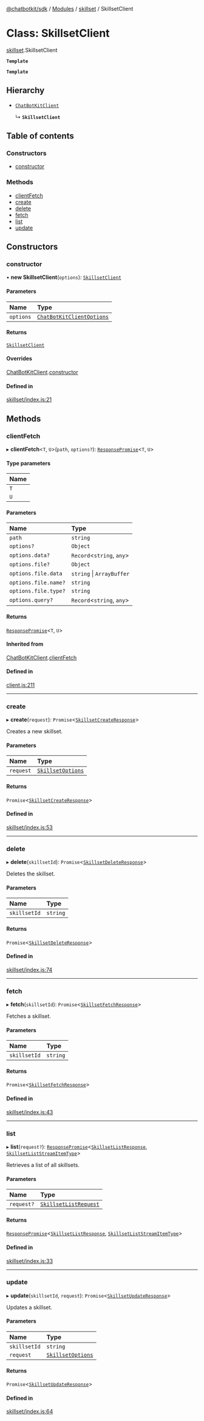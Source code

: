 [@chatbotkit/sdk](../README.md) / [Modules](../modules.md) / [skillset](../modules/skillset.md) / SkillsetClient

# Class: SkillsetClient

[skillset](../modules/skillset.md).SkillsetClient

**`Template`**

**`Template`**

## Hierarchy

- [`ChatBotKitClient`](client.ChatBotKitClient.md)

  ↳ **`SkillsetClient`**

## Table of contents

### Constructors

- [constructor](skillset.SkillsetClient.md#constructor)

### Methods

- [clientFetch](skillset.SkillsetClient.md#clientfetch)
- [create](skillset.SkillsetClient.md#create)
- [delete](skillset.SkillsetClient.md#delete)
- [fetch](skillset.SkillsetClient.md#fetch)
- [list](skillset.SkillsetClient.md#list)
- [update](skillset.SkillsetClient.md#update)

## Constructors

### constructor

• **new SkillsetClient**(`options`): [`SkillsetClient`](skillset.SkillsetClient.md)

#### Parameters

| Name | Type |
| :------ | :------ |
| `options` | [`ChatBotKitClientOptions`](../modules/client.md#chatbotkitclientoptions) |

#### Returns

[`SkillsetClient`](skillset.SkillsetClient.md)

#### Overrides

[ChatBotKitClient](client.ChatBotKitClient.md).[constructor](client.ChatBotKitClient.md#constructor)

#### Defined in

[skillset/index.js:21](https://github.com/chatbotkit/node-sdk/blob/main/packages/sdk/src/skillset/index.js#L21)

## Methods

### clientFetch

▸ **clientFetch**\<`T`, `U`\>(`path`, `options?`): [`ResponsePromise`](client.ResponsePromise.md)\<`T`, `U`\>

#### Type parameters

| Name |
| :------ |
| `T` |
| `U` |

#### Parameters

| Name | Type |
| :------ | :------ |
| `path` | `string` |
| `options?` | `Object` |
| `options.data?` | `Record`\<`string`, `any`\> |
| `options.file?` | `Object` |
| `options.file.data` | `string` \| `ArrayBuffer` |
| `options.file.name?` | `string` |
| `options.file.type?` | `string` |
| `options.query?` | `Record`\<`string`, `any`\> |

#### Returns

[`ResponsePromise`](client.ResponsePromise.md)\<`T`, `U`\>

#### Inherited from

[ChatBotKitClient](client.ChatBotKitClient.md).[clientFetch](client.ChatBotKitClient.md#clientfetch)

#### Defined in

[client.js:211](https://github.com/chatbotkit/node-sdk/blob/main/packages/sdk/src/client.js#L211)

___

### create

▸ **create**(`request`): `Promise`\<[`SkillsetCreateResponse`](../modules/skillset_v1.md#skillsetcreateresponse)\>

Creates a new skillset.

#### Parameters

| Name | Type |
| :------ | :------ |
| `request` | [`SkillsetOptions`](../modules/skillset_v1.md#skillsetoptions) |

#### Returns

`Promise`\<[`SkillsetCreateResponse`](../modules/skillset_v1.md#skillsetcreateresponse)\>

#### Defined in

[skillset/index.js:53](https://github.com/chatbotkit/node-sdk/blob/main/packages/sdk/src/skillset/index.js#L53)

___

### delete

▸ **delete**(`skillsetId`): `Promise`\<[`SkillsetDeleteResponse`](../modules/skillset_v1.md#skillsetdeleteresponse)\>

Deletes the skillset.

#### Parameters

| Name | Type |
| :------ | :------ |
| `skillsetId` | `string` |

#### Returns

`Promise`\<[`SkillsetDeleteResponse`](../modules/skillset_v1.md#skillsetdeleteresponse)\>

#### Defined in

[skillset/index.js:74](https://github.com/chatbotkit/node-sdk/blob/main/packages/sdk/src/skillset/index.js#L74)

___

### fetch

▸ **fetch**(`skillsetId`): `Promise`\<[`SkillsetFetchResponse`](../modules/skillset_v1.md#skillsetfetchresponse)\>

Fetches a skillset.

#### Parameters

| Name | Type |
| :------ | :------ |
| `skillsetId` | `string` |

#### Returns

`Promise`\<[`SkillsetFetchResponse`](../modules/skillset_v1.md#skillsetfetchresponse)\>

#### Defined in

[skillset/index.js:43](https://github.com/chatbotkit/node-sdk/blob/main/packages/sdk/src/skillset/index.js#L43)

___

### list

▸ **list**(`request?`): [`ResponsePromise`](client.ResponsePromise.md)\<[`SkillsetListResponse`](../modules/skillset_v1.md#skillsetlistresponse), [`SkillsetListStreamItemType`](../modules/skillset_v1.md#skillsetliststreamitemtype)\>

Retrieves a list of all skillsets.

#### Parameters

| Name | Type |
| :------ | :------ |
| `request?` | [`SkillsetListRequest`](../modules/skillset_v1.md#skillsetlistrequest) |

#### Returns

[`ResponsePromise`](client.ResponsePromise.md)\<[`SkillsetListResponse`](../modules/skillset_v1.md#skillsetlistresponse), [`SkillsetListStreamItemType`](../modules/skillset_v1.md#skillsetliststreamitemtype)\>

#### Defined in

[skillset/index.js:33](https://github.com/chatbotkit/node-sdk/blob/main/packages/sdk/src/skillset/index.js#L33)

___

### update

▸ **update**(`skillsetId`, `request`): `Promise`\<[`SkillsetUpdateResponse`](../modules/skillset_v1.md#skillsetupdateresponse)\>

Updates a skillset.

#### Parameters

| Name | Type |
| :------ | :------ |
| `skillsetId` | `string` |
| `request` | [`SkillsetOptions`](../modules/skillset_v1.md#skillsetoptions) |

#### Returns

`Promise`\<[`SkillsetUpdateResponse`](../modules/skillset_v1.md#skillsetupdateresponse)\>

#### Defined in

[skillset/index.js:64](https://github.com/chatbotkit/node-sdk/blob/main/packages/sdk/src/skillset/index.js#L64)
